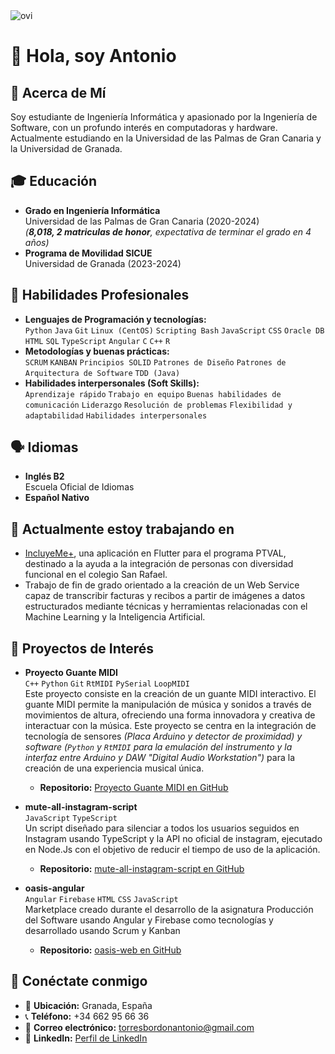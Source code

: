 <img src="https://github-readme-stats.vercel.app/api/top-langs?username=antoniotorres02&show_icons=true&locale=en&layout=compact&theme=chartreuse-dark" alt="ovi" />

# 👋 Hola, soy Antonio

## 🚀 Acerca de Mí
Soy estudiante de Ingeniería Informática y apasionado por la Ingeniería de Software, con un profundo interés en computadoras y hardware. Actualmente estudiando en la Universidad de las Palmas de Gran Canaria y la Universidad de Granada.

## 🎓 Educación
- **Grado en Ingeniería Informática**  
  Universidad de las Palmas de Gran Canaria (2020-2024)  
  *(**8,018, 2 matriculas de honor**, expectativa de terminar el grado en 4 años)*
- **Programa de Movilidad SICUE**  
  Universidad de Granada (2023-2024)

## 💼 Habilidades Profesionales
- **Lenguajes de Programación y tecnologías:**  
  `Python` `Java` `Git` `Linux (CentOS)` `Scripting Bash` `JavaScript` `CSS` `Oracle DB` `HTML` `SQL` `TypeScript` `Angular` `C` `C++` `R`
- **Metodologías y buenas prácticas:**  
  `SCRUM` `KANBAN` `Principios SOLID` `Patrones de Diseño` `Patrones de Arquitectura de Software` `TDD (Java)`
- **Habilidades interpersonales (Soft Skills):**  
  `Aprendizaje rápido` `Trabajo en equipo` `Buenas habilidades de comunicación` `Liderazgo` `Resolución de problemas` `Flexibilidad y adaptabilidad` `Habilidades interpersonales`

## 🗣️ Idiomas
- **Inglés B2**  
  Escuela Oficial de Idiomas
- **Español Nativo**


## 🌱 Actualmente estoy trabajando en
- [IncluyeMe+](https://github.com/teresitarg22/DGP-IncluyeME), una aplicación en Flutter para el programa PTVAL, destinado a la ayuda a la integración de personas con diversidad funcional en el colegio San Rafael.
- Trabajo de fin de grado orientado a la creación de un Web Service capaz de transcribir facturas y recibos a partir de imágenes a datos estructurados mediante técnicas y herramientas relacionadas con el Machine Learning y la Inteligencia Artificial.

## 🌟 Proyectos de Interés

- **Proyecto Guante MIDI**  
  `C++` `Python` `Git` `RtMIDI` `PySerial` `LoopMIDI`  
  Este proyecto consiste en la creación de un guante MIDI interactivo. El guante MIDI permite la manipulación de música y sonidos a través de movimientos de altura, ofreciendo una forma innovadora y creativa de interactuar con la música. Este proyecto se centra en la integración de tecnología de sensores *(Placa Arduino y detector de proximidad) *y software* (`Python` y `RtMIDI` para la emulación del instrumento y la interfaz entre Arduino y DAW "Digital Audio Workstation")* para la creación de una experiencia musical única.
  - **Repositorio:** [Proyecto Guante MIDI en GitHub](https://github.com/antoniotorres02/proyecto_guante_midi)

-   **mute-all-instagram-script**  
  `JavaScript` `TypeScript`  
  Un script diseñado para silenciar a todos los usuarios seguidos en Instagram usando TypeScript y la API no oficial de instagram, ejecutado en Node.Js con el objetivo de reducir el tiempo de uso de la aplicación.  
    - **Repositorio:** [mute-all-instagram-script en GitHub](https://github.com/antoniotorres02/mute-all-instagram-script)

- **oasis-angular**  
  `Angular` `Firebase` `HTML` `CSS` `JavaScript`  
  Marketplace creado durante el desarrollo de la asignatura Producción del Software usando Angular y Firebase como tecnologías y desarrollado usando Scrum y Kanban
  - **Repositorio:** [oasis-web en GitHub](https://github.com/antoniotorres02/oasis-angular)


  
## 🤝 Conéctate conmigo
- 📍 **Ubicación:** Granada, España
- 📞 **Teléfono:** +34 662 95 66 36
- 📧 **Correo electrónico:** [torresbordonantonio@gmail.com](mailto:torresbordonantonio@gmail.com)
- 🔗 **LinkedIn:** [Perfil de LinkedIn](https://www.linkedin.com/in/antonio-javier-torres-bord%C3%B3n-644737252/)





